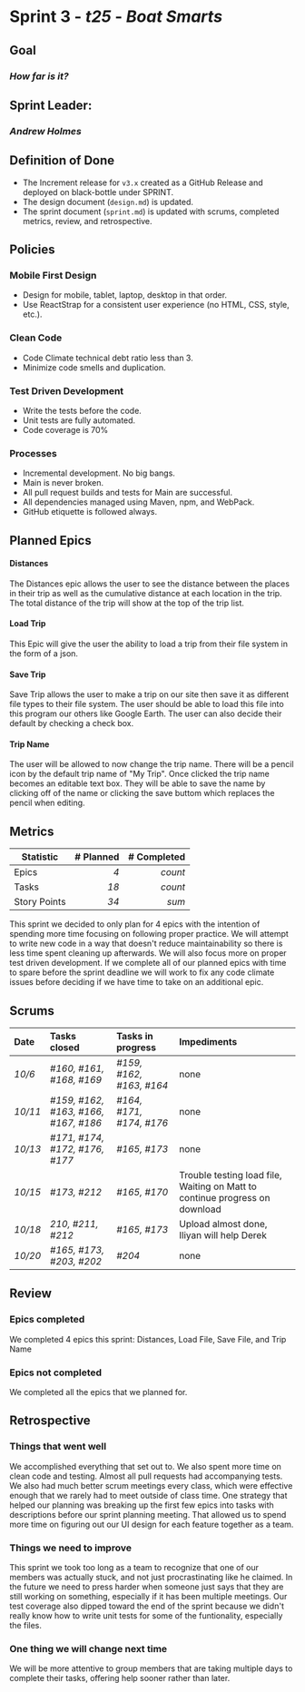 # Sprint 3 - *t25* - *Boat Smarts*

## Goal
### *How far is it?*

## Sprint Leader: 
### *Andrew Holmes*

## Definition of Done

* The Increment release for `v3.x` created as a GitHub Release and deployed on black-bottle under SPRINT.
* The design document (`design.md`) is updated.
* The sprint document (`sprint.md`) is updated with scrums, completed metrics, review, and retrospective.

## Policies

### Mobile First Design
* Design for mobile, tablet, laptop, desktop in that order.
* Use ReactStrap for a consistent user experience (no HTML, CSS, style, etc.).

### Clean Code
* Code Climate technical debt ratio less than 3.
* Minimize code smells and duplication.

### Test Driven Development
* Write the tests before the code.
* Unit tests are fully automated.
* Code coverage is 70%

### Processes
* Incremental development.  No big bangs.
* Main is never broken. 
* All pull request builds and tests for Main are successful.
* All dependencies managed using Maven, npm, and WebPack.
* GitHub etiquette is followed always.


## Planned Epics

#### Distances
The Distances epic allows the user to see the distance between the places in their trip as well as the cumulative distance at each location in the trip. The total distance of the trip will show at the top of the trip list.

#### Load Trip
This Epic will give the user the ability to load a trip from their file system in the form of a json.

#### Save Trip
Save Trip allows the user to make a trip on our site then save it as different file types to their file system. The user should be able to load this file into this program our others like Google Earth. The user can also decide their default by checking a check box.

#### Trip Name
The user will be allowed to now change the trip name. There will be a pencil icon by the default trip name of "My Trip". Once clicked the trip name becomes an editable text box. They will be able to save the name by clicking off of the name or clicking the save buttom which replaces the pencil when editing.

## Metrics

| Statistic | # Planned | # Completed |
| --- | ---: | ---: |
| Epics | *4* | *count* |
| Tasks |  *18*   | *count* | 
| Story Points |  *34*  | *sum* | 

This sprint we decided to only plan for 4 epics with the intention of spending more time focusing on following proper practice. We will attempt to write new code in a way that doesn't reduce maintainability so there is less time spent cleaning up afterwards. We will also focus more on proper test driven development. If we complete all of our planned epics with time to spare before the sprint deadline we will work to fix any code climate issues before deciding if we have time to take on an additional epic.

## Scrums

| Date | Tasks closed  | Tasks in progress | Impediments |
| :--- | :--- | :--- | :--- |
| *10/6* | *#160, #161, #168, #169* | *#159, #162, #163, #164* | none | 
| *10/11* | *#159, #162, #163, #166, #167, #186* | *#164, #171, #174, #176* | none | 
| *10/13* | *#171, #174, #172, #176, #177* | *#165, #173* | none | 
| *10/15* | *#173, #212* | *#165, #170* | Trouble testing load file, Waiting on Matt to continue progress on download | 
| *10/18* | *210, #211, #212* | *#165, #173* | Upload almost done, Iliyan will help Derek | 
| *10/20* | *#165, #173, #203, #202* | *#204* | none | 

## Review

### Epics completed  

We completed 4 epics this sprint: Distances, Load File, Save File, and Trip Name

### Epics not completed 

We completed all the epics that we planned for.

## Retrospective

### Things that went well

We accomplished everything that set out to. We also spent more time on clean code and testing. Almost all pull requests had accompanying tests. We also had much better scrum meetings every class, which were effective enough that we rarely had to meet outside of class time. One strategy that helped our planning was breaking up the first few epics into tasks with descriptions before our sprint planning meeting. That allowed us to spend more time on figuring out our UI design for each feature together as a team. 

### Things we need to improve

This sprint we took too long as a team to recognize that one of our members was actually stuck, and not just procrastinating like he claimed. In the future we need to press harder when someone just says that they are still working on something, especially if it has been multiple meetings. Our test coverage also dipped toward the end of the sprint because we didn't really know how to write unit tests for some of the funtionality, especially the files.

### One thing we will change next time

We will be more attentive to group members that are taking multiple days to complete their tasks, offering help sooner rather than later.
